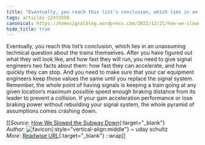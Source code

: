 ```yaml
---
title: "Eventually, you reach this list’s conclusion, which lies in an ..."
tags: articles-22472550
canonical: https://homesignalblog.wordpress.com/2022/12/21/how-we-slowed-the-subway-down/
hide_title: true
---
```


Eventually, you reach this list’s conclusion, which lies in an unassuming technical question about the trains themselves. After you have figured out what they will look like, and how fast they will run, you need to give signal engineers two facts about them: how fast they can accelerate, and how quickly they can stop. And you need to make sure that your car equipment engineers keep those values the same until you replace the signal system. Remember, the whole point of having signals is keeping a train going at any given location’s maximum possible speed enough braking distance from its leader to prevent a collision. If your gain acceleration performance or lose braking power without rebuilding your signal system, the whole pyramid of assumptions comes crashing down.


[[_Source_: [How We Slowed the Subway Down](https://homesignalblog.wordpress.com/2022/12/21/how-we-slowed-the-subway-down/){:target="_blank"}<br>
_Author_: ![favicon](https://s2.googleusercontent.com/s2/favicons?domain=homesignalblog.wordpress.com){:style="vertical-align:middle"} ~ uday schultz<br>
_More_: [Readwise URL](https://readwise.io/open/442236241){:target="_blank"}
::wrap]]